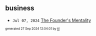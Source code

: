 ## business


* <code>Jul 07, 2024</code> [The Founder's Mentality](2024-07-07T21-15-18-the-founder's-mentality.md)

<sup><sub>generated 27 Sep 2024 12:04:01 by <a href='https://github.com/senorprogrammer/til'>til</a></sub></sup>
